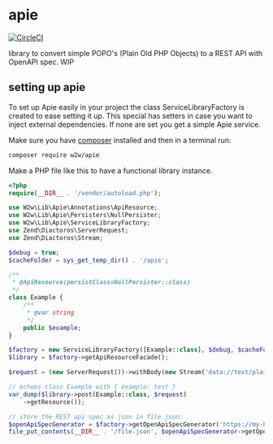 # apie
[![CircleCI](https://circleci.com/gh/pjordaan/apie.svg?style=svg)](https://circleci.com/gh/pjordaan/apie)

library to convert simple POPO's (Plain Old PHP Objects) to a REST API with OpenAPI spec. WIP

## setting up apie
To set up Apie easily in your project the class ServiceLibraryFactory is created to ease setting it up.
This special has setters in case you want to inject external dependencies. If none are set
you get a simple Apie service.

Make sure you have [composer](https://getcomposer.org) installed and then in a terminal run:
```bash
composer require w2w/apie 
```

Make a PHP file like this to have a functional library instance.
```php
<?php
require(__DIR__ . '/vendor/autoload.php');

use W2w\Lib\Apie\Annotations\ApiResource;
use W2w\Lib\Apie\Persisters\NullPersister;
use W2w\Lib\Apie\ServiceLibraryFactory;
use Zend\Diactoros\ServerRequest;
use Zend\Diactoros\Stream;

$debug = true;
$cacheFolder = sys_get_temp_dir() . '/apie';

/**
 * @ApiResource(persistClass=NullPersister::class)
 */
class Example {
    /**
     * @var string
     */
    public $example;
}

$factory = new ServiceLibraryFactory([Example::class], $debug, $cacheFolder);
$library = $factory->getApiResourceFacade();

$request = (new ServerRequest())->withBody(new Stream('data://text/plain,{"example":"test"}'));

// echoes class Example with { example: test }
var_dump($library->post(Example::class, $request)
    ->getResource());

// store the REST api spec as json in file.json:
$openApiSpecGenerator = $factory->getOpenApiSpecGenerator('https://my-host-api.nl/');
file_put_contents(__DIR__ . '/file.json', $openApiSpecGenerator->getOpenApiSpec()->toJson());
```
